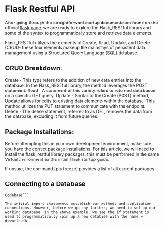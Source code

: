 # Flask Restful API

After going through the straightforward startup documentation found on the official [flask page](""), we are ready to explore the Flask_RESTful library and some of the syntax to programmatically store and retrieve data elements. 

Flask_RESTful utilizes the elements of Create, Read, Update, and Delete (CRUD– these four elements makeup the mainstays of persistent data management using a Structured Query Language (SQL) database. 

## CRUD Breakdown:
Create - This type refers to the addition of new data entries into the database. In the Flask_RESTful library, the method leverages the POST statement. 
Read - A statement of this variety refers to returned data based on a specific GET query.
Update - Similar to the Create (POST) method, Update allows for edits to existing data elements within the database. This method utilizes the PUT statement to communicate with the endpoint.
Delete - The delete statement, referred to as DEL, removes the data from the database, excluding it from future queries. 

## Package Installations:
Before attempting this in your own development environment, make sure you have the correct package installations. For this article, we will need to install the flask_restful library packages, this must be performed in the same VirtualEnvironment as the initial Flask startup guide. 

If unsure, the command [pip freeze] provides a list of all current packages.

## Connecting to a Database
```
Codebase```

The initial import statements establish our methods and application connections. However, before we go any farther, we need to set up our working database. In the above example, we see the If statement is used to programmatically spin up a new database with the name = dsworld.db.




